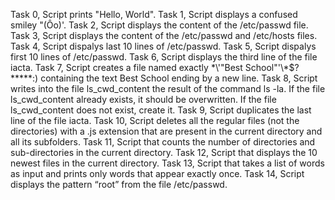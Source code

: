 Task 0, Script prints "Hello, World".
Task 1, Script displays a confused smiley "(Ôo)'.
Task 2, Script displays the content of the /etc/passwd file.
Task 3, Script displays the content of the /etc/passwd and /etc/hosts files.
Task 4, Script dispalys last 10 lines of /etc/passwd.
Task 5, Script dispalys first 10 lines of /etc/passwd.
Task 6, Script displays the third line of the file iacta.
Task 7, Script creates a file named exactly \*\\'"Best School"\'\\*$\?\*\*\*\*\*:) containing the text Best School ending by a new line.
Task 8, Script  writes into the file ls_cwd_content the result of the command ls -la. If the file ls_cwd_content already exists, it should be overwritten. If the file ls_cwd_content does not exist, create it.
Task 9, Script duplicates the last line of the file iacta.
Task 10, Script deletes all the regular files (not the directories) with a .js extension that are present in the current directory and all its subfolders.
Task 11, Script that counts the number of directories and sub-directories in the current directory.
Task 12, Script that displays the 10 newest files in the current directory.
Task 13, Script that takes a list of words as input and prints only words that appear exactly once.
Task 14, Script displays the pattern “root” from the file /etc/passwd.
